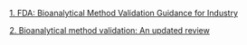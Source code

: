 [1. FDA: Bioanalytical Method Validation Guidance for Industry](ref1.pdf)

[2. Bioanalytical method validation: An updated review](ref2.pdf)

